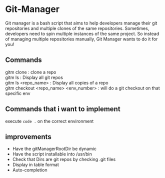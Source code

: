 # Git-Manager
Git manager is a bash script that aims to help developers manage their git repositories and multiple clones of the same repositories.
Sometimes, developers need to spin multiple instances of the same project. So instead of managing multiple repositories manually, Git Manager wants to do it for you!

## Commands
gitm clone <url>    :  clone a repo  
gitm ls             : Display all git repos  
gitm ls <repo_name> : Display all copies of a repo  
gitm checkout <repo_name> <env_number> <branch> : will do a git checkout on that specific env

## Commands that i want to implement
execute `code .` on the correct environment

## improvements
* Have the gitManagerRootDir be dynamic  
* Have the script installable into /usr/bin
* Check that Dirs are git repos by checking .git files
* Display in table format
* Auto-completion
